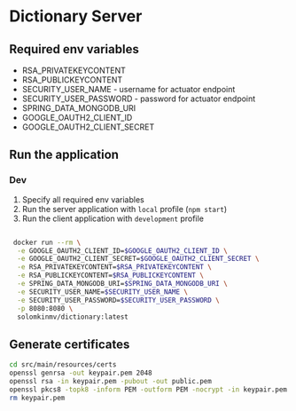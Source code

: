 # Dictionary Server

## Required env variables

* RSA_PRIVATEKEYCONTENT
* RSA_PUBLICKEYCONTENT
* SECURITY_USER_NAME - username for actuator endpoint
* SECURITY_USER_PASSWORD - password for actuator endpoint
* SPRING_DATA_MONGODB_URI
* GOOGLE_OAUTH2_CLIENT_ID
* GOOGLE_OAUTH2_CLIENT_SECRET

## Run the application

### Dev

1. Specify all required env variables
2. Run the server application with `local` profile (`npm start`)
3. Run the client application with `development` profile

```bash

 docker run --rm \
  -e GOOGLE_OAUTH2_CLIENT_ID=$GOOGLE_OAUTH2_CLIENT_ID \
  -e GOOGLE_OAUTH2_CLIENT_SECRET=$GOOGLE_OAUTH2_CLIENT_SECRET \
  -e RSA_PRIVATEKEYCONTENT=$RSA_PRIVATEKEYCONTENT \
  -e RSA_PUBLICKEYCONTENT=$RSA_PUBLICKEYCONTENT \
  -e SPRING_DATA_MONGODB_URI=$SPRING_DATA_MONGODB_URI \
  -e SECURITY_USER_NAME=$SECURITY_USER_NAME \
  -e SECURITY_USER_PASSWORD=$SECURITY_USER_PASSWORD \
  -p 8080:8080 \
  solomkinmv/dictionary:latest

````

## Generate certificates

```bash
cd src/main/resources/certs
openssl genrsa -out keypair.pem 2048
openssl rsa -in keypair.pem -pubout -out public.pem
openssl pkcs8 -topk8 -inform PEM -outform PEM -nocrypt -in keypair.pem -out private.pem
rm keypair.pem
``` 
